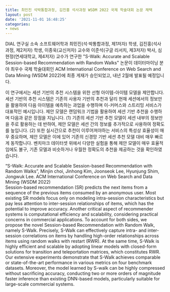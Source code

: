 ```yaml
---
title: 최민진 석박통합과정, 김진홍 석사과정 WSDM 2022 국제 학술대회 논문 채택
layout: post
date: '2021-11-01 16:48:25'
categories:
- news
---
```


DIAL 연구실 소속 소프트웨어학과 최민진(석·박통합과정, 제1저자) 학생, 김진홍(석사과정, 제2저자) 학생, 이종욱(교신저자) 교수와 이준석(구글 리서치, 제3저자) 박사, 심현정(연세대학교, 제4저자) 교수가 연구한 "S-Walk: Accurate and Scalable Session-based Recommendation with Random Walks" 논문이 데이터마이닝 분야 최우수 국제 학술대회인 ACM International Conference on Web Search and Data Mining (WSDM 2022)에 최종 게재가 승인되었고, 내년 2월에 발표될 예정입니다. 

이 연구에서는 세션 기반의 추천 시스템을 위한 선형 아이템-아이템 모델을 제안합니다. 세션 기반의 추천 시스템은 기존의 사용자 기반의 추천과 달리 현재 세션에서의 정보만을 활용하여 다음 아이템을 예측하는 과업을 수행하며 이-커머스와 스트리밍 서비스가 대표적인 예시입니다. 제안 모델은 랜덤워크 기법을 활용하여 세션 기반 추천을 수행하며 다음과 같은 장점을 지닙니다. (1) 기존의 세션 기반 추천 모델이 세션 내부의 정보만을 주로 활용하는 데 반하여, 제안 모델은 세션 간의 정보를 추가적으로 사용하여 정확도를 높입니다. (2) 또한 실시간으로 추천이 이루어져야하는 서비스의 특성상 효율성이 매우 중요하며, 제안 모델은 이에 있어 기존의 신경망 기반 세션 추천 모델 대비 매우 빠르게 동작합니다. 벤치마크 데이터셋 위에서 다양한 실험을 통해 제안 모델이 매우 효율적임에도 불구, 기존 모델과 비슷하거나 우월한 정확도의 추천을 제공하는 것을 확인하였습니다. 


“S-Walk: Accurate and Scalable Session-based Recommendation with Random Walks”, Minjin choi, Jinhong Kim, Joonseok Lee, Hyunjung Shim, Jongwuk Lee. ACM International Conference on Web Search and Data Mining (WSDM 2022)
<br>
Session-based recommendation (SR) predicts the next items from a sequence of the previous items consumed by an anonymous user. Most existing SR models focus only on modeling intra-session characteristics but pay less attention to inter-session relationships of items, which has the potential to improve accuracy. Another critical aspect of recommender systems is computational efficiency and scalability, considering practical concerns in commercial applications. To account for both sides, we propose the novel Session-based Recommendation with Random Walk, namely S-Walk. Precisely, S-Walk can effectively capture intra- and inter-session correlations on items by handling high-order relationships across items using random walks with restart (RWR). At the same time, S-Walk is highly efficient and scalable by adopting linear models with closed-form solutions for transition and teleportation matrices, which constitutes RWR. Our extensive experiments demonstrate that S-Walk achieves comparable or state-of-the-art performance in various metrics on four benchmark datasets. Moreover, the model learned by S-walk can be highly compressed without sacrificing accuracy, conducting two or more orders of magnitude faster inference than existing DNN-based models, particularly suitable for large-scale commercial systems.
